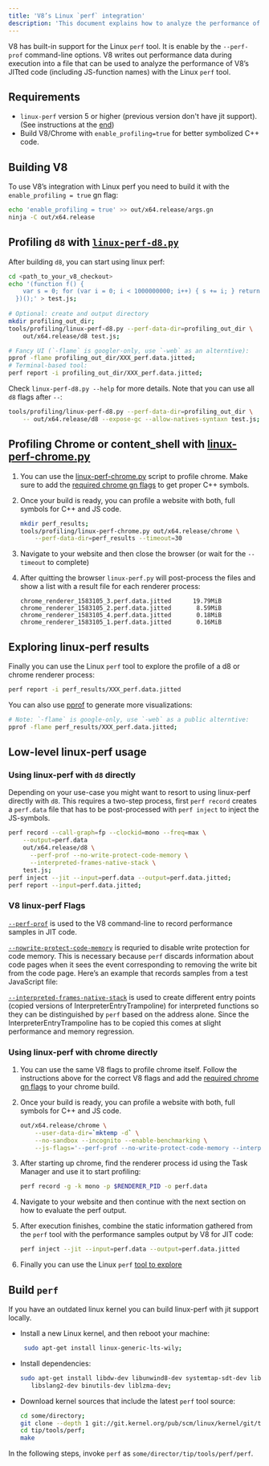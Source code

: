 ```yaml
---
title: 'V8’s Linux `perf` integration'
description: 'This document explains how to analyze the performance of V8’s JITted code with the Linux `perf` tool.'
---
```

V8 has built-in support for the Linux `perf` tool. It is enable by the `--perf-prof` command-line options.
V8 writes out performance data during execution into a file that can be used to analyze the performance of V8’s JITted code (including JS-function names) with the Linux `perf` tool.

## Requirements

- `linux-perf` version 5 or higher (previous version don't have jit support). (See instructions at the [end](#build-perf))
- Build V8/Chrome with `enable_profiling=true` for better symbolized C++ code.

## Building V8

To use V8’s integration with Linux perf you need to build it with the `enable_profiling = true` gn flag:

```bash
echo 'enable_profiling = true' >> out/x64.release/args.gn
ninja -C out/x64.release
```

## Profiling `d8` with [`linux-perf-d8.py`](https://source.chromium.org/search?q=linux-perf-d8.py)

After building `d8`, you can start using linux perf:

```bash
cd <path_to_your_v8_checkout>
echo '(function f() {
    var s = 0; for (var i = 0; i < 1000000000; i++) { s += i; } return s;
  })();' > test.js;
  
# Optional: create and output directory
mkdir profiling_out_dir;
tools/profiling/linux-perf-d8.py --perf-data-dir=profiling_out_dir \
    out/x64.release/d8 test.js;

# Fancy UI (`-flame` is googler-only, use `-web` as an alterntive):
pprof -flame profiling_out_dir/XXX_perf.data.jitted;
# Terminal-based tool:
perf report -i profiling_out_dir/XXX_perf.data.jitted;
```

Check `linux-perf-d8.py --help` for more details. Note that you can use all `d8` flags after `--`:

```bash
tools/profiling/linux-perf-d8.py --perf-data-dir=profiling_out_dir \
    -- out/x64.release/d8 --expose-gc --allow-natives-syntaxn test.js;
```


## Profiling Chrome or content_shell with [linux-perf-chrome.py](https://source.chromium.org/search?q=linux-perf-chrome.py)

1. You can use the [linux-perf-chrome.py](https://source.chromium.org/search?q=linux-perf-chrome.py) script to profile chrome. Make sure to add the [required chrome gn flags](https://chromium.googlesource.com/chromium/src/+/master/docs/profiling.md#General-checkout-setup) to get proper C++ symbols.

1. Once your build is ready, you can profile a website with both, full symbols for C++ and JS code.

    ```bash
    mkdir perf_results;
    tools/profiling/linux-perf-chrome.py out/x64.release/chrome \
        --perf-data-dir=perf_results --timeout=30
    ```

1. Navigate to your website and then close the browser (or wait for the `--timeout` to complete)
1. After quitting the browser `linux-perf.py` will post-process the files and show a list with a result file for each renderer process:
  
   ```
   chrome_renderer_1583105_3.perf.data.jitted      19.79MiB
   chrome_renderer_1583105_2.perf.data.jitted       8.59MiB
   chrome_renderer_1583105_4.perf.data.jitted       0.18MiB
   chrome_renderer_1583105_1.perf.data.jitted       0.16MiB
   ```

## Exploring linux-perf results

Finally you can use the Linux `perf` tool to explore the profile of a d8 or chrome renderer process:

```bash
perf report -i perf_results/XXX_perf.data.jitted
```

You can also use [pprof](https://github.com/google/pprof) to generate more visualizations:

```bash
# Note: `-flame` is google-only, use `-web` as a public alterntive:
pprof -flame perf_results/XXX_perf.data.jitted;
```

## Low-level linux-perf usage

### Using linux-perf with `d8` directly

Depending on your use-case you might want to resort to using linux-perf directly with `d8`.
This requires a two-step process, first `perf record` creates a `perf.data` file that has to be post-processed with `perf inject` to inject the JS-symbols.

``` bash
perf record --call-graph=fp --clockid=mono --freq=max \
    --output=perf.data
    out/x64.release/d8 \
      --perf-prof --no-write-protect-code-memory \
      --interpreted-frames-native-stack \
    test.js;
perf inject --jit --input=perf.data --output=perf.data.jitted;
perf report --input=perf.data.jitted;
```

### V8 linux-perf Flags

[`--perf-prof`](https://source.chromium.org/search?q=FLAG_perf_prof) is used to the V8 command-line to record performance samples in JIT code.

[`--nowrite-protect-code-memory`](https://source.chromium.org/search?q=FLAG_nowrite_protect_code_memory) is requried to disable write protection for code memory. This is necessary because `perf` discards information about code pages when it sees the event corresponding to removing the write bit from the code page. Here’s an example that records samples from a test JavaScript file:

[`--interpreted-frames-native-stack`](https://source.chromium.org/search?q=FLAG_interpreted_frames_native_stack) is used to create different entry points (copied versions of InterpreterEntryTrampoline) for interpreted functions so they can be distinguished by `perf` based on the address alone. Since the InterpreterEntryTrampoline has to be copied this comes at slight performance and memory regression.


### Using linux-perf with chrome directly

1. You can use the same V8 flags to profile chrome itself. Follow the instructions above for the correct V8 flags and add the [required chrome gn flags](https://chromium.googlesource.com/chromium/src/+/master/docs/profiling.md#General-checkout-setup) to your chrome build.

1. Once your build is ready, you can profile a website with both, full symbols for C++ and JS code.

    ```bash
    out/x64.release/chrome \
        --user-data-dir=`mktemp -d` \
        --no-sandbox --incognito --enable-benchmarking \
        --js-flags='--perf-prof --no-write-protect-code-memory --interpreted-frames-native-stack'
    ```

1. After starting up chrome, find the renderer process id using the Task Manager and use it to start profiling:

    ```bash
    perf record -g -k mono -p $RENDERER_PID -o perf.data
    ```

1. Navigate to your website and then continue with the next section on how to evaluate the perf output.

1. After execution finishes, combine the static information gathered from the `perf` tool with the performance samples output by V8 for JIT code:

   ```bash
   perf inject --jit --input=perf.data --output=perf.data.jitted
   ```

1. Finally you can use the Linux `perf` [tool to explore](#Explore-linux-perf-results)

## Build `perf`

If you have an outdated linux kernel you can build linux-perf with jit support locally.

- Install a new Linux kernel, and then reboot your machine:

  ```bash
   sudo apt-get install linux-generic-lts-wily;
  ```

- Install dependencies:

  ```bash
  sudo apt-get install libdw-dev libunwind8-dev systemtap-sdt-dev libaudit-dev \
     libslang2-dev binutils-dev liblzma-dev;
  ```

- Download kernel sources that include the latest `perf` tool source:

  ```bash
  cd some/directory;
  git clone --depth 1 git://git.kernel.org/pub/scm/linux/kernel/git/tip/tip.git;
  cd tip/tools/perf;
  make
  ```

In the following steps, invoke `perf` as `some/director/tip/tools/perf/perf`.
